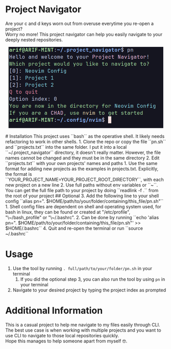 # Project Navigator
Are your c and d keys worn out from overuse everytime you re-open a project?  
Worry no more! This project navigator can help you easily navigate to your deeply nested repositories.  
<p align="center">
  <img src="https://github.com/Arif-Khalid/project_navigator/blob/main/images/project_navigator_example.png" alt="Project Navigator Example"/>
</p>
# Installation
This project uses ``bash`` as the operative shell. It likely needs refactoring to work in other shells.
1. Clone the repo or copy the file ``pn.sh`` and ``projects.txt`` into the same folder. I put it into a local ``~/.project_navigator`` directory, it doesn't really matter. However, the file names cannot be changed and they must be in the same directory
2. Edit ``projects.txt`` with your own projects' names and paths
    1. Use the same format for adding new projects as the examples in projects.txt. Explicitly, the format is ``YOUR_PROJECT_NAME=YOUR_PROJECT_ROOT_DIRECTORY``, with each new project on a new line 
    2. Use full paths without env variables or ``~``. You can get the full file path to your project by doing ``readlink -f .`` from the root of your project
## Optional
3. Add the following line to your shell config ``alias pn=". $HOME/path/to/your/folder/containing/this_file/pn.sh"``  
    1. Shell config files are dependent on shell and operating system used, for bash in linux, they can be found or created at
"/etc/profile", "\~/bash_profile" or "\~/.bashrc".
    2. Can be done by running ``echo 'alias pn=". $HOME/path/to/your/folder/containing/this_file/pn.sh"' >> $HOME/.bashrc``
4. Quit and re-open the terminal or run ``source ~/.bashrc``

# Usage
1. Use the tool by running ``. full/path/to/your/folder/pn.sh`` in your terminal
    1. If you did the optional step 3, you can also run the tool by using ``pn`` in your terminal
2. Navigate to your desired project by typing the project index as prompted

# Additional Information
This is a casual project to help me navigate to my files easily through CLI.  
The best use case is when working with multiple projects and you want to use CLI to navigate to those local repositories quickly.  
Hope this manages to help someone apart from myself 🤓.
